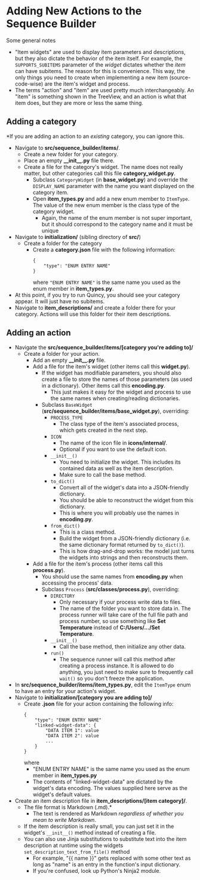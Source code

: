 # Adding New Actions to the Sequence Builder
Some general notes
- "Item widgets" are used to display item parameters and descriptions, but they also dictate the behavior of the item itself. For example, the `SUPPORTS_SUBITEMS` parameter of the *widget* dictates whether the *item* can have subitems. The reason for this is convenience. This way, the only things you need to create when implementing a new item (source-code-wise) are the item's widget and process.
- The terms "action" and "item" are used pretty much interchangeably. An "item" is something shown in the TreeView, and an action is what that item does, but they are more or less the same thing.

## Adding a category
*If you are adding an action to an *existing* category, you can ignore this.

- Navigate to **src/sequence_builder/items/**.
    - Create a new folder for your category.
    - Place an empty **\_\_init\_\_.py** file there.
    - Create a file for the category's widget. The name does not really matter, but other categories call this file **category_widget.py**.
        - Subclass `CategoryWidget` (in **base_widget.py**) and override the `DISPLAY_NAME` parameter with the name you want displayed on the category item.
        - Open **item_types.py** and add a new enum member to `ItemType`. The value of the new enum member is the class type of the category widget.
            - Again, the name of the enum member is not super important, but it should correspond to the category name and it must be unique
- Navigate to **initialization/** (sibling directory of **src/**)
    - Create a folder for the category
        - Create a **category.json** file with the following information:
            ```
            {
                "type": "ENUM ENTRY NAME"
            }
            ```
            where `"ENUM ENTRY NAME"` is the same name you used as the enum member in **item_types.py**.
- At this point, if you try to run Quincy, you should see your category appear. It will just have no subitems.
- Navigate to **item_descriptions/** and create a folder there for your category. Actions will use this folder for their item descriptions.

## Adding an action
- Navigate the **src/sequence_builder/items/[category you're adding to]/**
    - Create a folder for your action.
        - Add an empty **\_\_init\_\_.py** file.
        - Add a file for the item's widget (other items call this **widget.py**).
            - If the widget has modifiable parameters, you should also create a file to store the names of those parameters (as used in a dictionary). Other items call this **encoding.py**.
                - This just makes it easy for the widget and process to use the same names when creating/reading dictionaries.
            - Subclass `BaseWidget` (**src/sequence_builder/items/base_widget.py**), overriding:
                - `PROCESS_TYPE`
                    - The class type of the item's associated process, which gets created in the next step.
                - `ICON`
                    - The name of the icon file in **icons/internal/**.
                    - Optional if you want to use the default icon.
                - `__init__()`
                    - You need to initialize the widget. This includes its contained data as well as the item description.
                    - Make sure to call the base method.
                - `to_dict()`
                    - Convert all of the widget's data into a JSON-friendly dictionary.
                    - You should be able to reconstruct the widget from this dictionary.
                    - This is where you will probably use the names in **encoding.py**.
                - `from_dict()`
                    - This is a class method.
                    - Build the widget from a JSON-friendly dictionary (i.e. the same dictionary format returned by `to_dict()`).
                    - This is how drag-and-drop works: the model just turns the widgets into strings and then reconstructs them.
        - Add a file for the item's process (other items call this **process.py**).
            - You should use the same names from **encoding.py** when accessing the process' data.
            - Subclass `Process` (**src/classes/process.py**), overriding:
                - `DIRECTORY`
                    - Only necessary if your process write data to files.
                    - The name of the folder you want to store data in. The process runner will take care of the full file path and process number, so use something like **Set Temperature** instead of **C:/Users/.../Set Temperature**.
                - `__init__()`
                    - Call the base method, then initialize any other data.
                - `run()`
                    - The sequence runner will call this method after creating a process instance. It is allowed to do anything, you just need to make sure to frequently call `wait()` so you don't freeze the application.
- In **src/sequence_builder/items/item_types.py**, edit the `ItemType` enum to have an entry for your action's widget.
- Navigate to **initialization/[category you are adding to]/**
    - Create **.json** file for your action containing the following info:
        ```
        {
            "type": "ENUM ENTRY NAME"
            "linked-widget-data": {
                "DATA ITEM 1": value
                "DATA ITEM 2": value
                ...
            }
        }
        ```
        where
        - "ENUM ENTRY NAME" is the same name you used as the enum member in **item_types.py**
        - The contents of "linked-widget-data" are dictated by the widget's data encoding. The values supplied here serve as the widget's default values.
- Create an item description file in **item_descriptions/[item category]/**.
    - The file format is Markdown (.md).*
        - The text is rendered as Markdown *regardless of whether you mean to write Markdown*.
    - If the item description is really small, you can just set it in the widget's `__init__()` method instead of creating a file.
    - You can also use Jinja substitutions to substitute text into the item description at runtime using the widgets `set_description_text_from_file()` method
        - For example, "{{ name }}" gets replaced with some other text as long as "name" is an entry in the function's input dictionary.
        - If you're confused, look up Python's Ninja2 module.